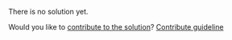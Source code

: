 
There is no solution yet.

Would you like to [contribute to the solution](https://github.com/BFEdev/BFE.dev-solutions/blob/main/question/how-coud-you-do-to-improve-performance-in-react_en.md)? [Contribute guideline](https://github.com/BFEdev/BFE.dev-solutions#how-to-contribute)
